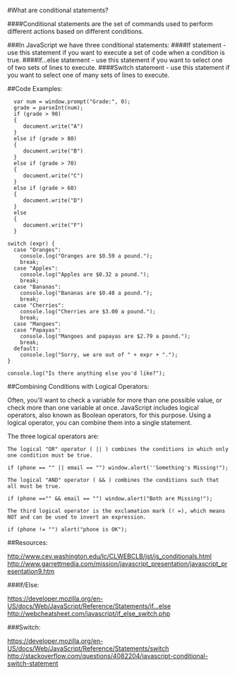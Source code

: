 #What are conditional statements? 

####Conditional statements are the set of commands used to perform different actions based on different conditions. 

###In JavaScript we have three conditional statements:
####If statement - use this statement if you want to execute a set of code when a condition is true.
####If...else statement - use this statement if you want to select one of two sets of lines to execute.
####Switch statement - use this statement if you want to select one of many sets of lines to execute.


##Code Examples:

```
  var num = window.prompt("Grade:", 0);
  grade = parseInt(num);
  if (grade > 90) 
  {
     document.write("A")
  }
  else if (grade > 80)
  {
     document.write("B")
  }
  else if (grade > 70)
  {
     document.write("C")
  }
  else if (grade > 60)
  {
     document.write("D")
  }
  else
  {
     document.write("F")
  }
```

```
switch (expr) {
  case "Oranges":
    console.log("Oranges are $0.59 a pound.");
    break;
  case "Apples":
    console.log("Apples are $0.32 a pound.");
    break;
  case "Bananas":
    console.log("Bananas are $0.48 a pound.");
    break;
  case "Cherries":
    console.log("Cherries are $3.00 a pound.");
    break;
  case "Mangoes":
  case "Papayas":
    console.log("Mangoes and papayas are $2.79 a pound.");
    break;
  default:
    console.log("Sorry, we are out of " + expr + ".");
}

console.log("Is there anything else you'd like?");
```


##Combining Conditions with Logical Operators:

Often, you'll want to check a variable for more than one possible value, or check more than one variable at once. JavaScript includes logical operators, also known as Boolean operators, for this purpose. Using a logical operator, you can combine them into a single statement.

The three logical operators are: 
```
The logical "OR" operator ( || ) combines the conditions in which only one condition must be true.

if (phone == "" || email == "") window.alert(''Something's Missing!");
```

```
The logical "AND" operator ( && ) combines the conditions such that all must be true.

if (phone =="" && email == "") window.alert("Both are Missing!");
```

```
The third logical operator is the exclamation mark (! =), which means NOT and can be used to invert an expression. 

if (phone != "") alert("phone is OK");

```

##Resources:

http://www.cev.washington.edu/lc/CLWEBCLB/jst/js_conditionals.html
http://www.garrettmedia.com/mission/javascript_presentation/javascript_presentation9.htm

###If/Else:

https://developer.mozilla.org/en-US/docs/Web/JavaScript/Reference/Statements/if...else
http://webcheatsheet.com/javascript/if_else_switch.php

###Switch:

https://developer.mozilla.org/en-US/docs/Web/JavaScript/Reference/Statements/switch
http://stackoverflow.com/questions/4082204/javascript-conditional-switch-statement